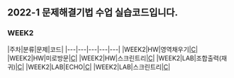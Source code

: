 ## 2022-1 문제해결기법 수업 실습코드입니다.

### WEEK2 
|주차|분류|문제|코드|
|---|---|---|---|---|
|WEEK2|HW|영역채우기|[C](https://github.com/sne12345/ProblemSolvingTechC/blob/main/Week2/HW_flood_fill/main.c)|
|WEEK2|HW|미로방문|[C](https://github.com/sne12345/ProblemSolvingTechC/blob/main/Week2/HW_maze/main.c)|
|WEEK2|HW|스크린트리|[C](https://github.com/sne12345/ProblemSolvingTechC/blob/main/Week2/HW_screen_tree/main.c)|
|WEEK2|LAB|조합출력(재귀)|[C](https://github.com/sne12345/ProblemSolvingTechC/blob/main/Week2/LAB_comb_count_recur/main.c)|
|WEEK2|LAB|ECHO|[C](https://github.com/sne12345/ProblemSolvingTechC/blob/main/Week2/LAB_echo/main.c)|
|WEEK2|LAB|스크린트리|[C](https://github.com/sne12345/ProblemSolvingTechC/blob/main/Week2/LAB_screen_tree/main.c)|
